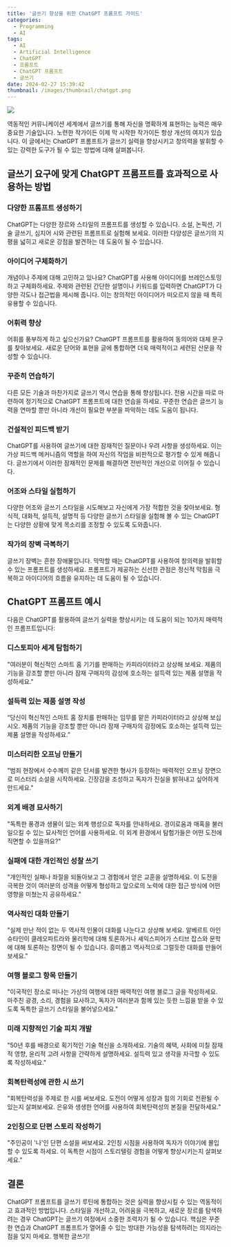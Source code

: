 ```yaml
---
title: '글쓰기 향상을 위한 ChatGPT 프롬프트 가이드'
categories:
  - Programming
  - AI
tags:
  - AI
  - Artificial Intelligence
  - ChatGPT
  - 프롬프트
  - ChatGPT 프롬프트
  - 글쓰기
date: 2024-02-27 15:39:42
thumbnail: /images/thumbnail/chatgpt.png
---
```


![](/images/header/chatgpt-17.png)

역동적인 커뮤니케이션 세계에서 글쓰기를 통해 자신을 명확하게 표현하는 능력은 매우 중요한 기술입니다. 노련한 작가이든 이제 막 시작한 작가이든 항상 개선의 여지가 있습니다. 이 글에서는 ChatGPT 프롬프트가 글쓰기 실력을 향상시키고 창의력을 발휘할 수 있는 강력한 도구가 될 수 있는 방법에 대해 살펴봅니다.

## 글쓰기 요구에 맞게 ChatGPT 프롬프트를 효과적으로 사용하는 방법

### 다양한 프롬프트 생성하기

ChatGPT는 다양한 장르와 스타일의 프롬프트를 생성할 수 있습니다. 소설, 논픽션, 기술 글쓰기, 심지어 시와 관련된 프롬프트로 실험해 보세요. 이러한 다양성은 글쓰기의 지평을 넓히고 새로운 강점을 발견하는 데 도움이 될 수 있습니다.

### 아이디어 구체화하기

개념이나 주제에 대해 고민하고 있나요? ChatGPT를 사용해 아이디어를 브레인스토밍하고 구체화하세요. 주제와 관련된 간단한 설명이나 키워드를 입력하면 ChatGPT가 다양한 각도나 접근법을 제시해 줍니다. 이는 창의적인 아이디어가 떠오르지 않을 때 특히 유용할 수 있습니다.

### 어휘력 향상

어휘를 풍부하게 하고 싶으신가요? ChatGPT 프롬프트를 활용하여 동의어와 대체 문구를 찾아보세요. 새로운 단어와 표현을 글에 통합하면 더욱 매력적이고 세련된 산문을 작성할 수 있습니다.

### 꾸준히 연습하기

다른 모든 기술과 마찬가지로 글쓰기 역시 연습을 통해 향상됩니다. 전용 시간을 따로 마련하여 정기적으로 ChatGPT 프롬프트에 대한 연습을 하세요. 꾸준한 연습은 글쓰기 능력을 연마할 뿐만 아니라 개선이 필요한 부분을 파악하는 데도 도움이 됩니다.

### 건설적인 피드백 받기

ChatGPT를 사용하여 글쓰기에 대한 잠재적인 질문이나 우려 사항을 생성하세요. 이는 가상 피드백 메커니즘의 역할을 하여 자신의 작업을 비판적으로 평가할 수 있게 해줍니다. 글쓰기에서 이러한 잠재적인 문제를 해결하면 전반적인 개선으로 이어질 수 있습니다.

### 어조와 스타일 실험하기

다양한 어조와 글쓰기 스타일을 시도해보고 자신에게 가장 적합한 것을 찾아보세요. 형식적, 대화적, 설득적, 설명적 등 다양한 글쓰기 스타일을 실험해 볼 수 있는 ChatGPT는 다양한 상황에 맞게 목소리를 조정할 수 있도록 도와줍니다.

### 작가의 장벽 극복하기

글쓰기 장벽는 흔한 장애물입니다. 막막할 때는 ChatGPT를 사용하여 창의력을 발휘할 수 있는 프롬프트를 생성하세요. 프롬프트가 제공하는 신선한 관점은 정신적 막힘을 극복하고 아이디어의 흐름을 유지하는 데 도움이 될 수 있습니다.

## ChatGPT 프롬프트 예시

다음은 ChatGPT를 활용하여 글쓰기 실력을 향상시키는 데 도움이 되는 10가지 매력적인 프롬프트입니다:

### 디스토피아 세계 탐험하기

"여러분이 혁신적인 스마트 홈 기기를 판매하는 카피라이터라고 상상해 보세요. 제품의 기능을 강조할 뿐만 아니라 잠재 구매자의 감성에 호소하는 설득력 있는 제품 설명을 작성하세요."

### 설득력 있는 제품 설명 작성

“당신이 혁신적인 스마트 홈 장치를 판매하는 임무를 맡은 카피라이터라고 상상해 보십시오. 제품의 기능을 강조할 뿐만 아니라 잠재 구매자의 감정에도 호소하는 설득력 있는 제품 설명을 작성하세요.”

### 미스터리한 오프닝 만들기

"범죄 현장에서 수수께끼 같은 단서를 발견한 형사가 등장하는 매력적인 오프닝 장면으로 미스터리 소설을 시작하세요. 긴장감을 조성하고 독자가 진실을 밝혀내고 싶어하게 만드세요."

### 외계 배경 묘사하기

"독특한 풍경과 생물이 있는 외계 행성으로 독자를 안내하세요. 경이로움과 매혹을 불러일으킬 수 있는 묘사적인 언어를 사용하세요. 이 외계 환경에서 탐험가들은 어떤 도전에 직면할 수 있을까요?"

### 실패에 대한 개인적인 성찰 쓰기

"개인적인 실패나 좌절을 되돌아보고 그 경험에서 얻은 교훈을 설명하세요. 이 도전을 극복한 것이 여러분의 성격을 어떻게 형성하고 앞으로의 노력에 대한 접근 방식에 어떤 영향을 미쳤는지 공유하세요."

### 역사적인 대화 만들기

"실제 만난 적이 없는 두 역사적 인물이 대화를 나눈다고 상상해 보세요. 알베르트 아인슈타인이 클레오파트라와 물리학에 대해 토론하거나 셰익스피어가 스티브 잡스와 문학에 대해 토론하는 장면이 될 수 있습니다. 흥미롭고 역사적으로 그럴듯한 대화를 만들어 보세요."

### 여행 블로그 항목 만들기

"이국적인 장소로 떠나는 가상의 여행에 대한 매력적인 여행 블로그 글을 작성하세요. 마주친 광경, 소리, 경험을 묘사하고, 독자가 여러분과 함께 있는 듯한 느낌을 받을 수 있도록 독특한 글쓰기 스타일을 불어넣으세요."

### 미래 지향적인 기술 피치 개발

"50년 후를 배경으로 획기적인 기술 혁신을 소개하세요. 기술의 혜택, 사회에 미칠 잠재적 영향, 윤리적 고려 사항을 간략하게 설명하세요. 설득력 있고 생각을 자극할 수 있도록 작성하세요."

### 회복탄력성에 관한 시 쓰기

"회복탄력성을 주제로 한 시를 써보세요. 도전이 어떻게 성장과 힘의 기회로 전환될 수 있는지 살펴보세요. 은유와 생생한 언어를 사용하여 회복탄력성의 본질을 전달하세요."

### 2인칭으로 단편 스토리 작성하기

"주인공이 '나'인 단편 소설을 써보세요. 2인칭 시점을 사용하여 독자가 이야기에 몰입할 수 있도록 하세요. 이 독특한 시점이 스토리텔링 경험을 어떻게 향상시키는지 살펴보세요."

## 결론

ChatGPT 프롬프트를 글쓰기 루틴에 통합하는 것은 실력을 향상시킬 수 있는 역동적이고 효과적인 방법입니다. 스타일을 개선하고, 어려움을 극복하고, 새로운 장르를 탐색하려는 경우 ChatGPT는 글쓰기 여정에서 소중한 조력자가 될 수 있습니다. 핵심은 꾸준한 연습과 ChatGPT 프롬프트가 열어줄 수 있는 방대한 가능성을 탐색하려는 의지라는 점을 잊지 마세요. 행복한 글쓰기!
